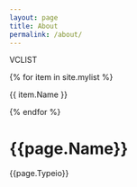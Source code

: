 ```yaml
---
layout: page
title: About
permalink: /about/
---
```


VCLIST

{% for item in site.mylist %}
  <p>{{ item.Name }}</p>
{% endfor %}


<h1>{{page.Name}}</h1>
{{page.Typeio}}